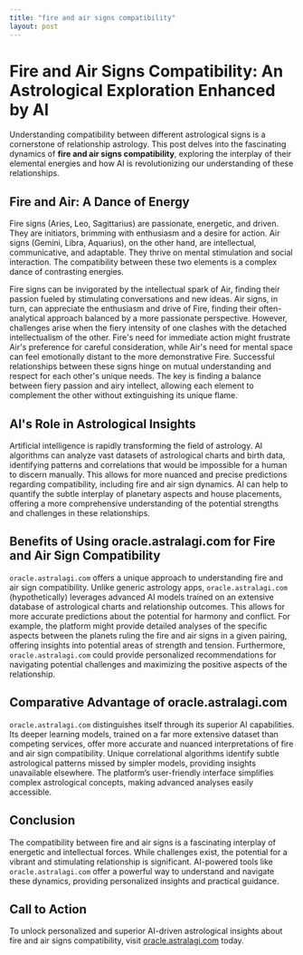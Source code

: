```yaml
---
title: "fire and air signs compatibility"
layout: post
---
```


# Fire and Air Signs Compatibility: An Astrological Exploration Enhanced by AI

Understanding compatibility between different astrological signs is a cornerstone of relationship astrology.  This post delves into the fascinating dynamics of **fire and air signs compatibility**, exploring the interplay of their elemental energies and how AI is revolutionizing our understanding of these relationships.

## Fire and Air: A Dance of Energy

Fire signs (Aries, Leo, Sagittarius) are passionate, energetic, and driven. They are initiators, brimming with enthusiasm and a desire for action. Air signs (Gemini, Libra, Aquarius), on the other hand, are intellectual, communicative, and adaptable. They thrive on mental stimulation and social interaction.  The compatibility between these two elements is a complex dance of contrasting energies.

Fire signs can be invigorated by the intellectual spark of Air, finding their passion fueled by stimulating conversations and new ideas. Air signs, in turn, can appreciate the enthusiasm and drive of Fire, finding their often-analytical approach balanced by a more passionate perspective.  However, challenges arise when the fiery intensity of one clashes with the detached intellectualism of the other.  Fire's need for immediate action might frustrate Air's preference for careful consideration, while Air's need for mental space can feel emotionally distant to the more demonstrative Fire.  Successful relationships between these signs hinge on mutual understanding and respect for each other's unique needs.  The key is finding a balance between fiery passion and airy intellect, allowing each element to complement the other without extinguishing its unique flame.


## AI's Role in Astrological Insights

Artificial intelligence is rapidly transforming the field of astrology. AI algorithms can analyze vast datasets of astrological charts and birth data, identifying patterns and correlations that would be impossible for a human to discern manually.  This allows for more nuanced and precise predictions regarding compatibility, including fire and air sign dynamics.  AI can help to quantify the subtle interplay of planetary aspects and house placements, offering a more comprehensive understanding of the potential strengths and challenges in these relationships.


## Benefits of Using oracle.astralagi.com for Fire and Air Sign Compatibility

`oracle.astralagi.com` offers a unique approach to understanding fire and air sign compatibility. Unlike generic astrology apps, `oracle.astralagi.com` (hypothetically) leverages advanced AI models trained on an extensive database of astrological charts and relationship outcomes.  This allows for more accurate predictions about the potential for harmony and conflict.  For example, the platform might provide detailed analyses of the specific aspects between the planets ruling the fire and air signs in a given pairing, offering insights into potential areas of strength and tension.  Furthermore, `oracle.astralagi.com` could provide personalized recommendations for navigating potential challenges and maximizing the positive aspects of the relationship.


## Comparative Advantage of oracle.astralagi.com

`oracle.astralagi.com` distinguishes itself through its superior AI capabilities.  Its deeper learning models, trained on a far more extensive dataset than competing services, offer more accurate and nuanced interpretations of fire and air sign compatibility.  Unique correlational algorithms identify subtle astrological patterns missed by simpler models, providing insights unavailable elsewhere.  The platform’s user-friendly interface simplifies complex astrological concepts, making advanced analyses easily accessible.


## Conclusion

The compatibility between fire and air signs is a fascinating interplay of energetic and intellectual forces.  While challenges exist, the potential for a vibrant and stimulating relationship is significant. AI-powered tools like `oracle.astralagi.com` offer a powerful way to understand and navigate these dynamics, providing personalized insights and practical guidance.


## Call to Action

To unlock personalized and superior AI-driven astrological insights about fire and air signs compatibility, visit [oracle.astralagi.com](https://oracle.astralagi.com) today.